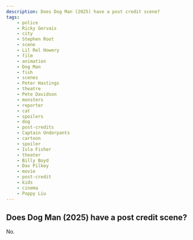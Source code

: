 ```yaml
---
description: Does Dog Man (2025) have a post credit scene?
tags: 
    - police
    - Ricky Gervais
    - city
    - Stephen Root
    - scene
    - Lil Rel Howery
    - film
    - animation
    - Dog Man
    - fish
    - scenes
    - Peter Hastings
    - theatre
    - Pete Davidson
    - monsters
    - reporter
    - cat
    - spoilers
    - dog
    - post-credits
    - Captain Underpants
    - cartoon
    - spoiler
    - Isla Fisher
    - theater
    - Billy Boyd
    - Dav Pilkey
    - movie
    - post-credit
    - kids
    - cinema
    - Poppy Liu
---
```


## Does Dog Man (2025) have a post credit scene?

No.
